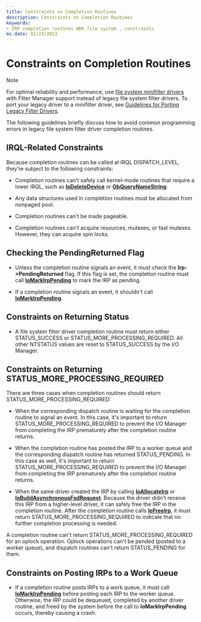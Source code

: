 ```yaml
---
title: Constraints on Completion Routines
description: Constraints on Completion Routines
keywords:
- IRP completion routines WDK file system , constraints
ms.date: 02/23/2023
---
```


# Constraints on Completion Routines

> [!NOTE]
> For optimal reliability and performance, use [file system minifilter drivers](./filter-manager-concepts.md) with Filter Manager support instead of legacy file system filter drivers. To port your legacy driver to a minifilter driver, see [Guidelines for Porting Legacy Filter Drivers](guidelines-for-porting-legacy-filter-drivers.md).

The following guidelines briefly discuss how to avoid common programming errors in legacy file system filter driver completion routines.

## IRQL-Related Constraints

Because completion routines can be called at IRQL DISPATCH_LEVEL, they're subject to the following constraints:

- Completion routines can't safely call kernel-mode routines that require a lower IRQL, such as [**IoDeleteDevice**](/windows-hardware/drivers/ddi/wdm/nf-wdm-iodeletedevice) or [**ObQueryNameString**](/windows-hardware/drivers/ddi/ntifs/nf-ntifs-obquerynamestring).

- Any data structures used in completion routines must be allocated from nonpaged pool.

- Completion routines can't be made pageable.

- Completion routines can't acquire resources, mutexes, or fast mutexes. However, they can acquire spin locks.

## Checking the PendingReturned Flag

- Unless the completion routine signals an event, it must check the **Irp->PendingReturned** flag. If this flag is set, the completion routine must call [**IoMarkIrpPending**](/windows-hardware/drivers/ddi/wdm/nf-wdm-iomarkirppending) to mark the IRP as pending.

- If a completion routine signals an event, it shouldn't call [**IoMarkIrpPending**](/windows-hardware/drivers/ddi/wdm/nf-wdm-iomarkirppending).

## Constraints on Returning Status

- A file system filter driver completion routine must return either STATUS_SUCCESS or STATUS_MORE_PROCESSING_REQUIRED. All other NTSTATUS values are reset to STATUS_SUCCESS by the I/O Manager.

## Constraints on Returning STATUS_MORE_PROCESSING_REQUIRED

There are three cases when completion routines should return STATUS_MORE_PROCESSING_REQUIRED:

- When the corresponding dispatch routine is waiting for the completion routine to signal an event. In this case, it's important to return STATUS_MORE_PROCESSING_REQUIRED to prevent the I/O Manager from completing the IRP prematurely after the completion routine returns.

- When the completion routine has posted the IRP to a worker queue and the corresponding dispatch routine has returned STATUS_PENDING. In this case as well, it's important to return STATUS_MORE_PROCESSING_REQUIRED to prevent the I/O Manager from completing the IRP prematurely after the completion routine returns.

- When the same driver created the IRP by calling [**IoAllocateIrp**](/windows-hardware/drivers/ddi/wdm/nf-wdm-ioallocateirp) or [**IoBuildAsynchronousFsdRequest**](/windows-hardware/drivers/ddi/wdm/nf-wdm-iobuildasynchronousfsdrequest). Because the driver didn't receive this IRP from a higher-level driver, it can safely free the IRP in the completion routine. After the completion routine calls [**IoFreeIrp**](/windows-hardware/drivers/ddi/wdm/nf-wdm-iofreeirp), it must return STATUS_MORE_PROCESSING_REQUIRED to indicate that no further completion processing is needed.

A completion routine can't return STATUS_MORE_PROCESSING_REQUIRED for an oplock operation. Oplock operations can't be pended (posted to a worker queue), and dispatch routines can't return STATUS_PENDING for them.

## Constraints on Posting IRPs to a Work Queue

- If a completion routine posts IRPs to a work queue, it must call [**IoMarkIrpPending**](/windows-hardware/drivers/ddi/wdm/nf-wdm-iomarkirppending) before posting each IRP to the worker queue. Otherwise, the IRP could be dequeued, completed by another driver routine, and freed by the system before the call to **IoMarkIrpPending** occurs, thereby causing a crash.
